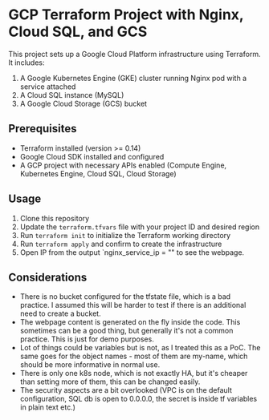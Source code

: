 # GCP Terraform Project with Nginx, Cloud SQL, and GCS

This project sets up a Google Cloud Platform infrastructure using Terraform. It includes:

1. A Google Kubernetes Engine (GKE) cluster running Nginx pod with a service attached
2. A Cloud SQL instance (MySQL)
3. A Google Cloud Storage (GCS) bucket

## Prerequisites

- Terraform installed (version >= 0.14)
- Google Cloud SDK installed and configured
- A GCP project with necessary APIs enabled (Compute Engine, Kubernetes Engine, Cloud SQL, Cloud Storage)

## Usage

1. Clone this repository
2. Update the `terraform.tfvars` file with your project ID and desired region
3. Run `terraform init` to initialize the Terraform working directory
4. Run `terraform apply` and confirm to create the infrastructure 
5. Open IP from the output `nginx_service_ip = "<IP>" to see the webpage.

## Considerations

- There is no bucket configured for the tfstate file, which is a bad practice. I assumed this will be harder to test if there is an additional need to create a bucket.
- The webpage content is generated on the fly inside the code. This sometimes can be a good thing, but generally it's not a common practice. This is just for demo purposes.
- Lot of things could be variables but is not, as I treated this as a PoC. The same goes for the object names - most of them are my-name, which should be more informative in normal use.
- There is only one k8s node, which is not exactly HA, but it's cheaper than setting more of them, this can be changed easily.
- The security aspects are a bit overlooked (VPC is on the default configuration, SQL db is open to 0.0.0.0, the secret is inside tf variables in plain text etc.)

